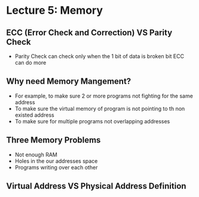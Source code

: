 # Lecture 5: Memory

## ECC (Error Check and Correction) VS Parity Check

- Parity Check can check only when the 1 bit of data is broken bit ECC can do more

## Why need Memory Mangement?

- For example, to make sure 2 or more programs not fighting for the same address
- To make sure the virtual memory of program is not pointing to th non existed address
- To make sure for multiple programs not overlapping addresses

## Three Memory Problems

- Not enough RAM
- Holes in the our addresses space
- Programs writing over each other

## Virtual Address VS Physical Address Definition


